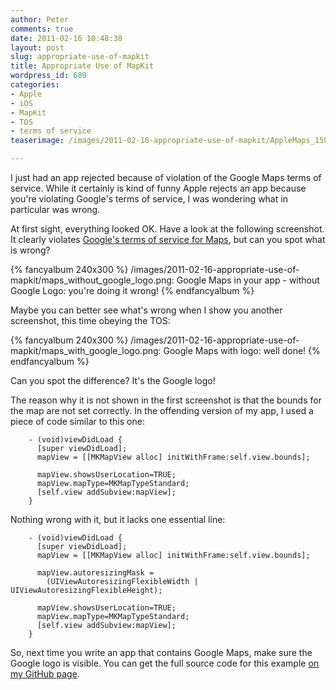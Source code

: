 ```yaml
---
author: Peter
comments: true
date: 2011-02-16 10:48:38
layout: post
slug: appropriate-use-of-mapkit
title: Appropriate Use of MapKit
wordpress_id: 689
categories:
- Apple
- iOS
- MapKit
- TOS
- terms of service
teaserimage: /images/2011-02-16-appropriate-use-of-mapkit/AppleMaps_150x150.png

---
```


I just had an app rejected because of violation of the Google Maps terms of service. While it certainly is kind of funny Apple rejects an app because you're violating Google's terms of service, I was wondering what in particular was wrong. 
<!-- more -->

At first sight, everything looked OK. Have a look at the following screenshot. It clearly violates [Google's terms of service for Maps](http://code.google.com/apis/maps/terms.html), but can you spot what is wrong?

{% fancyalbum 240x300 %}
/images/2011-02-16-appropriate-use-of-mapkit/maps_without_google_logo.png: Google Maps in your app - without Google Logo: you're doing it wrong!
{% endfancyalbum %}

Maybe you can better see what's wrong when I show you another screenshot, this time obeying the TOS:

{% fancyalbum 240x300 %}
/images/2011-02-16-appropriate-use-of-mapkit/maps_with_google_logo.png: Google Maps with logo: well done!
{% endfancyalbum %}

Can you spot the difference? It's the Google logo!

The reason why it is not shown in the first screenshot is that the bounds for the map are not set correctly. In the offending version of my app, I used a piece of code similar to this one:

``` objc
    - (void)viewDidLoad {
      [super viewDidLoad];
      mapView = [[MKMapView alloc] initWithFrame:self.view.bounds];
    	
      mapView.showsUserLocation=TRUE;
      mapView.mapType=MKMapTypeStandard;
      [self.view addSubview:mapView];		
    }
```


Nothing wrong with it, but it lacks one essential line:

``` objc    
    - (void)viewDidLoad {
      [super viewDidLoad];
      mapView = [[MKMapView alloc] initWithFrame:self.view.bounds];
    
      mapView.autoresizingMask = 
        (UIViewAutoresizingFlexibleWidth | UIViewAutoresizingFlexibleHeight);	
    
      mapView.showsUserLocation=TRUE;
      mapView.mapType=MKMapTypeStandard;
      [self.view addSubview:mapView];		
    }
```


So, next time you write an app that contains Google Maps, make sure the Google logo is visible. You can get the full source code for this example [on my GitHub page](http://github.com/peterfriese/MapKitSample).
